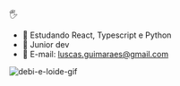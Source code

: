  🖐 

- 📕 Estudando React, Typescript e Python
- 📗 Junior dev
- 📘 E-mail: luscas.guimaraes@gmail.com

![debi-e-loide-gif](https://user-images.githubusercontent.com/83874799/149945272-bb4f3af3-0d9c-4776-b1ea-9c851d3c4fd8.gif)
